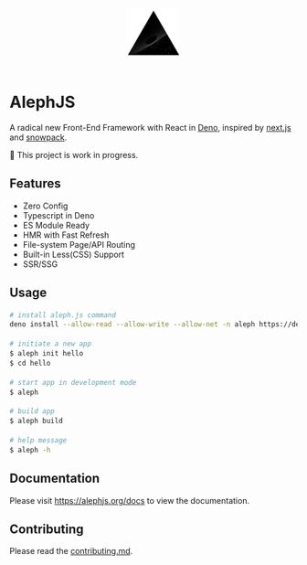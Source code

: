 <div align="center">
    <br/>
    <img src="./examples/hello-world/public/logo.png" width="90" height="90" />
    <br/>
    <br/>
</div>

# AlephJS
A radical new Front-End Framework with React in [Deno](https://deno.land), inspired by [next.js](https://nextjs.org) and [snowpack](https://www.snowpack.dev).

🚧 This project is work in progress.

## Features
- Zero Config
- Typescript in Deno
- ES Module Ready
- HMR with Fast Refresh
- File-system Page/API Routing
- Built-in Less(CSS) Support
- SSR/SSG

## Usage
```bash
# install aleph.js command
deno install --allow-read --allow-write --allow-net -n aleph https://deno.land/x/aleph/cli.ts

# initiate a new app
$ aleph init hello
$ cd hello

# start app in development mode
$ aleph

# build app
$ aleph build

# help message
$ aleph -h
```

## Documentation
Please visit https://alephjs.org/docs to view the documentation.

## Contributing
Please read the [contributing.md](CONTRIBUTING.md).
